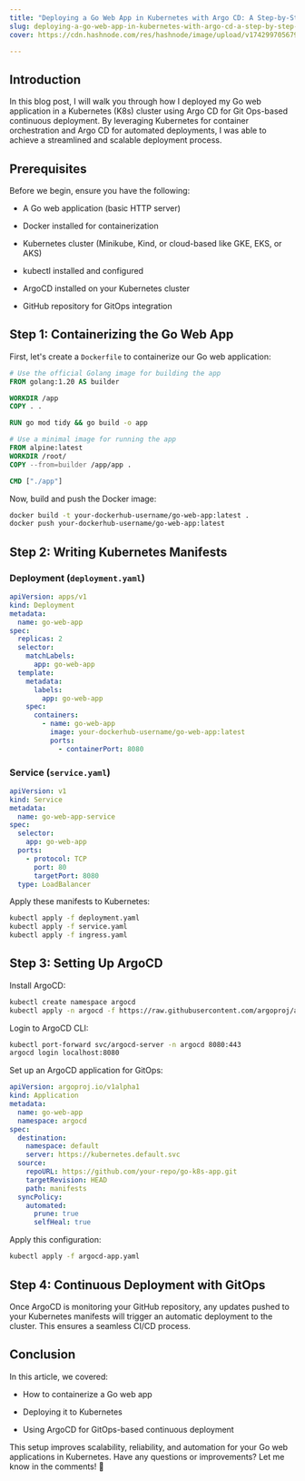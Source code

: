 ```yaml
---
title: "Deploying a Go Web App in Kubernetes with Argo CD: A Step-by-Step Guide"
slug: deploying-a-go-web-app-in-kubernetes-with-argo-cd-a-step-by-step-guide
cover: https://cdn.hashnode.com/res/hashnode/image/upload/v1742997056793/196f1f98-d3a0-4319-850f-bb507bfe26b7.png

---
```


## Introduction

In this blog post, I will walk you through how I deployed my Go web application in a Kubernetes (K8s) cluster using Argo CD for Git Ops-based continuous deployment. By leveraging Kubernetes for container orchestration and Argo CD for automated deployments, I was able to achieve a streamlined and scalable deployment process.

## Prerequisites

Before we begin, ensure you have the following:

* A Go web application (basic HTTP server)
    
* Docker installed for containerization
    
* Kubernetes cluster (Minikube, Kind, or cloud-based like GKE, EKS, or AKS)
    
* kubectl installed and configured
    
* ArgoCD installed on your Kubernetes cluster
    
* GitHub repository for GitOps integration
    

## Step 1: Containerizing the Go Web App

First, let's create a `Dockerfile` to containerize our Go web application:

```dockerfile
# Use the official Golang image for building the app
FROM golang:1.20 AS builder

WORKDIR /app
COPY . .

RUN go mod tidy && go build -o app

# Use a minimal image for running the app
FROM alpine:latest
WORKDIR /root/
COPY --from=builder /app/app .

CMD ["./app"]
```

Now, build and push the Docker image:

```sh
docker build -t your-dockerhub-username/go-web-app:latest .
docker push your-dockerhub-username/go-web-app:latest
```

## Step 2: Writing Kubernetes Manifests

### Deployment (`deployment.yaml`)

```yaml
apiVersion: apps/v1
kind: Deployment
metadata:
  name: go-web-app
spec:
  replicas: 2
  selector:
    matchLabels:
      app: go-web-app
  template:
    metadata:
      labels:
        app: go-web-app
    spec:
      containers:
        - name: go-web-app
          image: your-dockerhub-username/go-web-app:latest
          ports:
            - containerPort: 8080
```

### Service (`service.yaml`)

```yaml
apiVersion: v1
kind: Service
metadata:
  name: go-web-app-service
spec:
  selector:
    app: go-web-app
  ports:
    - protocol: TCP
      port: 80
      targetPort: 8080
  type: LoadBalancer
```

Apply these manifests to Kubernetes:

```sh
kubectl apply -f deployment.yaml
kubectl apply -f service.yaml
kubectl apply -f ingress.yaml
```

## Step 3: Setting Up ArgoCD

Install ArgoCD:

```sh
kubectl create namespace argocd
kubectl apply -n argocd -f https://raw.githubusercontent.com/argoproj/argo-cd/stable/manifests/install.yaml
```

Login to ArgoCD CLI:

```sh
kubectl port-forward svc/argocd-server -n argocd 8080:443
argocd login localhost:8080
```

Set up an ArgoCD application for GitOps:

```yaml
apiVersion: argoproj.io/v1alpha1
kind: Application
metadata:
  name: go-web-app
  namespace: argocd
spec:
  destination:
    namespace: default
    server: https://kubernetes.default.svc
  source:
    repoURL: https://github.com/your-repo/go-k8s-app.git
    targetRevision: HEAD
    path: manifests
  syncPolicy:
    automated:
      prune: true
      selfHeal: true
```

Apply this configuration:

```sh
kubectl apply -f argocd-app.yaml
```

## Step 4: Continuous Deployment with GitOps

Once ArgoCD is monitoring your GitHub repository, any updates pushed to your Kubernetes manifests will trigger an automatic deployment to the cluster. This ensures a seamless CI/CD process.

## Conclusion

In this article, we covered:

* How to containerize a Go web app
    
* Deploying it to Kubernetes
    
* Using ArgoCD for GitOps-based continuous deployment
    

This setup improves scalability, reliability, and automation for your Go web applications in Kubernetes. Have any questions or improvements? Let me know in the comments! 🚀